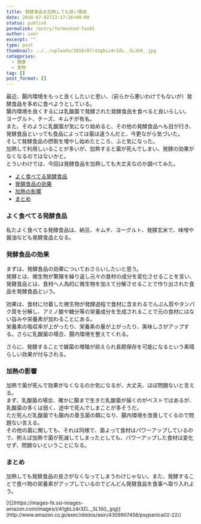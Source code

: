 ```yaml
---
title: 発酵食品を加熱しても良い理由
date: 2018-07-02T23:17:26+09:00
status: publish
permalink: /entry/fermented-food1
author: user
excerpt: ""
type: post
thumbnail: ../../uploads/2018/07/41gbLz4r3ZL._SL160_.jpg
categories:
  - 健康
  - 食物
tag: []
post_format: []
---
```


最近、腸内環境をもっと良くしたいと思い、（前らから悪いわけでもないが）発酵食品を多めに食べようとしている。  
腸内環境を良くするには乳酸菌で発酵された発酵食品を食べると良いらしい。  
ヨーグルト、チーズ、キムチが有名。  
また、そのように乳酸菌が気になり始めると、その他の発酵食品へも目が行き、発酵食品といっても食品によっては菌は違うんだと、今更ながら気づいた。  
そして発酵食品の摂取を増やし始めたところ、ふと気になった。  
加熱して利用しいることが多いが、加熱すると菌が死んでしまい、発酵の効果がなくなるのではないかと。  
とういわけでは、今回は発酵食品を加熱しても大丈夫なのか調べてみた。

- [よく食べてる発酵食品](#%E3%82%88%E3%81%8F%E9%A3%9F%E3%81%B9%E3%81%A6%E3%82%8B%E7%99%BA%E9%85%B5%E9%A3%9F%E5%93%81)
- [発酵食品の効果](#%E7%99%BA%E9%85%B5%E9%A3%9F%E5%93%81%E3%81%AE%E5%8A%B9%E6%9E%9C)
- [加熱の影響](#%E5%8A%A0%E7%86%B1%E3%81%AE%E5%BD%B1%E9%9F%BF)
- [まとめ](#%E3%81%BE%E3%81%A8%E3%82%81)

### よく食べてる発酵食品

私たよく食べてる発酵食品は、納豆、キムチ、ヨーグルト、発酵玄米で、味噌や醤油なども発酵食品となる。

### 発酵食品の効果

まずは、発酵食品の効果についておさらいしたいと思う。  
発酵とは、微生物が繁殖を繰り返し元々の食材の成分を変化させることを言い、発酵食品とは、食材へ人為的に微生物を加えて分解させることで作り出された食品を発酵食品という。

効果は、食材に付着した微生物が発酵過程で食材に含まれるでんぷん質やタンパク質を分解し、アミノ酸や糖分等の栄養成分を生成されることで元の食材にはない旨みや栄養素が加わることにある。  
栄養素の吸収率が上がったり、栄養素の量が上がったり、美味しさがアップする。さらに乳酸菌の場合、腸内環境を整えてくれる。

さらに、発酵することで雑菌の増殖が抑えられ長期保存を可能になるという素晴らしい効果が付与される。

### 加熱の影響

加熱で菌が死んで効果がなくなるのか気になるが、大丈夫、ほぼ問題ないと言える。  
まず、乳酸菌の場合、確かに腸まで生きた乳酸菌が届くのがベストではあるが、乳酸菌の多くは弱く、途中で死んでしまことが多そうだ。  
ただ死んだ乳酸菌でも腸内の善玉菌の餌になり、腸内環境を改善してくるので問題ない言える。  
その他の菌に関しても、それは同様で、菌よって食材はパワーアップしているので、例えば加熱で菌が死滅してしまったとしても、パワーアップした食材は変化せず、問題ないということになる。

### まとめ

加熱しても発酵食品の良さがなくなってしまうわけじゃない。また、発酵することで食べ物の栄養素がアップしているのでどんどん発酵食品を食事へ取り入れよう。

<div class="booklink-box" style="text-align: left; padding-bottom: 20px; font-size: small; zoom: 1; overflow: hidden;"><div class="booklink-image" style="float: left; margin: 0 15px 10px 0;">[![](https://images-fe.ssl-images-amazon.com/images/I/41gbLz4r3ZL._SL160_.jpg)](http://www.amazon.co.jp/exec/obidos/asin/4309907458/psypanica02-22/)</div><div class="booklink-info" style="line-height: 120%; zoom: 1; overflow: hidden;"><div class="booklink-name" style="margin-bottom: 10px; line-height: 120%;">[発酵道―酒蔵の微生物が教えてくれた人間の生き方](http://www.amazon.co.jp/exec/obidos/asin/4309907458/psypanica02-22/)<div class="booklink-powered-date" style="font-size: 8pt; margin-top: 5px; font-family: verdana; line-height: 120%;">posted with [ヨメレバ](https://yomereba.com)</div></div><div class="booklink-detail" style="margin-bottom: 5px;">寺田 啓佐 スタジオK 2007-08-01</div><div class="booklink-link2" style="margin-top: 10px;"><div class="shoplinkamazon" style="display: inline; margin-right: 5px;">[Amazon](http://www.amazon.co.jp/exec/obidos/asin/4309907458/psypanica02-22/)</div><div class="shoplinkkindle" style="display: inline; margin-right: 5px;">[Kindle](http://www.amazon.co.jp/gp/search?keywords=%94%AD%8Dy%93%B9%81%5C%8E%F0%91%A0%82%CC%94%F7%90%B6%95%A8%82%AA%8B%B3%82%A6%82%C4%82%AD%82%EA%82%BD%90l%8A%D4%82%CC%90%B6%82%AB%95%FB&__mk_ja_JP=%83J%83%5E%83J%83i&url=node%3D2275256051&tag=psypanica02-22)</div><div class="shoplinkrakuten" style="display: inline; margin-right: 5px;">[楽天ブックス](https://hb.afl.rakuten.co.jp/hgc/16c2f0d7.b600e952.16c2f0d8.0750ca08/yomereba_main_201807022315336711?pc=http%3A%2F%2Fbooks.rakuten.co.jp%2Frb%2F4475303%2F%3Fscid%3Daf_ich_link_urltxt%26m%3Dhttp%3A%2F%2Fm.rakuten.co.jp%2Fev%2Fbook%2F)</div></div></div><div class="booklink-footer" style="clear: left;"> </div></div>
